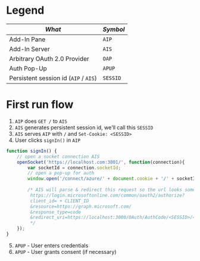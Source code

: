 # Legend
|*What*|*Symbol*|
|---|---|
|Add-In Pane|`AIP`|
|Add-In Server|`AIS`|
|Arbitrary OAuth 2.0 Provider|`OAP`|
|Auth Pop-Up|`APUP`|
|Persistent session id (`AIP` / `AIS`)|`SESSID`|


# First run flow

1. `AIP` does `GET /` to `AIS`
2. `AIS` generates persistent session id, we'll call this `SESSID`
3. `AIS` serves `AIP` with `/` and `Set-Cookie: <SESSID>`
4. User clicks `signIn()` in `AIP`

```javascript
function signIn() {
    // open a socket connection AIS
    openSocket('https://localhost.com:3001/', function(connection){
        var socketId = connection.socketId;
        // open a pop-up for auth
        window.open('/connect/azure/' + document.cookie + '/' + socketId);
        
        /* AIS will parse & redirect this request so the url looks something like:
         https://login.microsoftonline.com/common/oauth2/authorize?
         client_id= + CLIENT_ID
         &resource=https://graph.microsoft.com/
         &response_type=code
         &redirect_uri=https://localhost:3000/OAuth/AuthCode/<SESSID>/<SOCKETID>
         */
    });
}
```

5. `APUP` - User enters credentials
6. `APUP` - User grants consent (if necessary)
